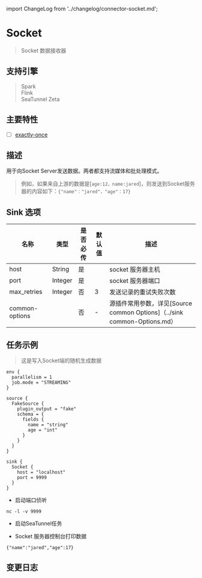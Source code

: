 import ChangeLog from '../changelog/connector-socket.md';

# Socket

> Socket 数据接收器

## 支持引擎

> Spark<br/>
> Flink<br/>
> SeaTunnel Zeta<br/>

## 主要特性

- [ ] [exactly-once](../../concept/connector-v2-features.md)

## 描述

用于向Socket Server发送数据。两者都支持流媒体和批处理模式。

> 例如，如果来自上游的数据是[`age:12，name:jared`]，则发送到Socket服务器的内容如下：`{"name"："jared"，"age"：17}`

## Sink 选项

|      名称      |  类型   | 是否必传 | 默认值  |                                                   描述                                                   |
|----------------|---------|----------|---------|-----------------------------------------------------------------------------------------------------------------|
| host           | String  | 是      |         | socket 服务器主机                                                                                              |
| port           | Integer | 是      |         | socket 服务器端口                                                                                              |
| max_retries    | Integer | 否       | 3       | 发送记录的重试失败次数                                                                     |
| common-options |         | 否       | -       | 源插件常用参数，详见[Source common Options]（../sink common-Options.md） |

## 任务示例

> 这是写入Socket端的随机生成数据

```hocon
env {
  parallelism = 1
  job.mode = "STREAMING"
}

source {
  FakeSource {
    plugin_output = "fake"
    schema = {
      fields {
        name = "string"
        age = "int"
      }
    }
  }
}

sink {
  Socket {
    host = "localhost"
    port = 9999
  }
}
```

* 启动端口侦听

```shell
nc -l -v 9999
```

* 启动SeaTunnel任务

* Socket 服务器控制台打印数据

```text
{"name":"jared","age":17}
```

## 变更日志

<ChangeLog />
